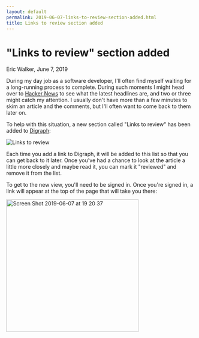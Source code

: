 ```yaml
---
layout: default
permalink: 2019-06-07-links-to-review-section-added.html
title: Links to review section added
---
```


# "Links to review" section added
<byline>Eric Walker, June 7, 2019</byline>

During my day job as a software developer, I'll often find myself waiting for a long-running process to complete.
During such moments I might head over to [Hacker News](https://news.ycombinator.com/) to see what the
latest headlines are, and two or three might catch my attention.  I usually don't have more than a few minutes
to skim an article and the comments, but I'll often want to come back to them later on.

To help with this situation, a new section called "Links to review" has been added to
[Digraph](https://digraph.app/):

![Links to review](https://user-images.githubusercontent.com/760949/59140394-d8913380-8959-11e9-8e45-c41bc63dff2e.png "Links to review")


Each time you add a link to Digraph, it will be added to this list so that you can get back to it later.
Once you've had a chance to look at the article a little more closely and maybe read it, you can mark it
"reviewed" and remove it from the list.

To get to the new view, you'll need to be signed in.  Once you're signed in, a link will appear at the
top of the page that will take you there:

<img width="353" alt="Screen Shot 2019-06-07 at 19 20 37" src="https://user-images.githubusercontent.com/760949/59140365-ae3f7600-8959-11e9-8a90-a16e6e1b80b0.png">
